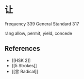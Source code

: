 # 让
Frequency 339
General Standard 317

ràng
allow, permit, yield, concede

## References
- [[HSK 2]]
- [[5 Strokes]]
- [[言 Radical]]